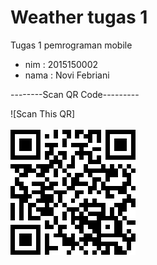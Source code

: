 # Weather tugas 1
Tugas 1 pemrograman mobile 
- nim  : 2015150002
- nama : Novi Febriani

--------Scan QR Code---------


![Scan This QR]<br><br><img src="novi1.png">




